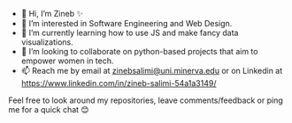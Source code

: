 - 👋 Hi, I’m Zineb ✨
- 👀 I’m interested in Software Engineering and Web Design.
- 🌱 I’m currently learning how to use JS and make fancy data visualizations.
- 💞️ I’m looking to collaborate on python-based projects that aim to empower women in tech. 
- 📫 Reach me by email at zinebsalimi@uni.minerva.edu or on Linkedin at https://www.linkedin.com/in/zineb-salimi-54a1a3149/

Feel free to look around my repositories, leave comments/feedback or ping me for a quick chat 😊

